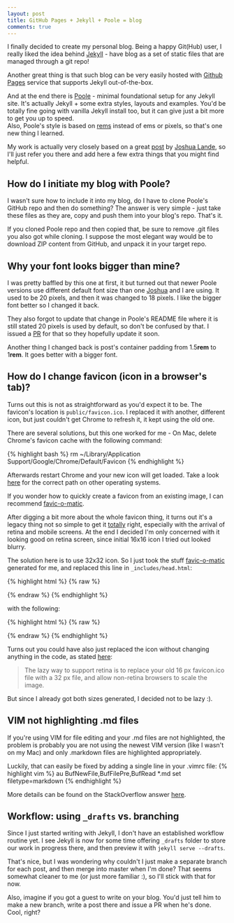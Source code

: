 ```yaml
---
layout: post
title: GitHub Pages + Jekyll + Poole = blog
comments: true
---
```


I finally decided to create my personal blog. Being a happy Git(Hub) user, I really liked the idea behind [Jekyll](http://jekyllrb.com) -
have blog as a set of static files that are managed through a git repo!

Another great thing is that such blog can be very easily hosted with [Github Pages](pages.github.com) service that supports Jekyll out-of-the-box.

And at the end there is [Poole](http://getpoole.com/) - minimal foundational setup for any Jekyll site. It's actually Jekyll + some extra styles,
layouts and examples. You'd be totally fine going with vanilla Jekyll install too, but it can give just a bit more to get you up to speed.  
Also, Poole's style is based on [rems](https://github.com/poole/poole#rems-font-size-and-scaling) instead of ems or pixels, so that's one new thing I learned.

My work is actually very closely based on a great [post](http://joshualande.com/jekyll-github-pages-poole/) by [Joshua Lande](http://joshualande.com), so I'll
just refer you there and add here a few extra things that you might find helpful.

## How do I initiate my blog with Poole?

I wasn't sure how to include it into my blog, do I have to clone Poole's GitHub repo and then do something?
The answer is very simple - just take these files as they are, copy and push them into your blog's repo. That's it.

If you cloned Poole repo and then copied that, be sure to remove .git files you also got while cloning.
I suppose the most elegant way would be to download ZIP content from GitHub, and unpack it in your target repo.

## Why your font looks bigger than mine?

I was pretty baffled by this one at first, it but turned out that newer Poole versions use different default font size than one
[Joshua](http://joshualande) and I are using. It used to be 20 pixels, and then it was changed to 18 pixels.
I like the bigger font better so I changed it back.

They also forgot to update that change in Poole's README file where it is still stated 20 pixels is used by default, so don't be confused by that.
I issued a [PR](https://github.com/poole/poole/pull/106) for that so they hopefully update it soon.

Another thing I changed back is post's container padding from 1.5**rem** to 1**rem**. It goes better with a bigger font.

## How do I change favicon (icon in a browser's tab)?

Turns out this is not as straightforward as you'd expect it to be. The favicon's location is `public/favicon.ico`.
I replaced it with another, different icon, but just couldn't get Chrome to refresh it, it kept using the old one.

There are several solutions, but this one worked for me - On Mac, delete Chrome's favicon cache with the following command:

{% highlight bash %}
rm ~/Library/Application Support/Google/Chrome/Default/Favicon
{% endhighlight %}

Afterwards restart Chrome and your new icon will get loaded.
Take a look [here](http://www.craiglotter.co.za/2013/09/10/how-to-refresh-site-favicons-in-google-chrome/) 
for the correct path on other operating systems.

If you wonder how to quickly create a favicon from an existing image, I can recommend [favic-o-matic](http://www.favicomatic.com/).

After digging a bit more about the whole favicon thing, it turns out it's a legacy thing not so simple to get it 
[totally](https://github.com/audreyr/favicon-cheat-sheet) right, especially with the arrival of retina and mobile screens.
At the end I decided I'm only concerned with it looking good on retina screen, since initial 16x16 icon I tried out looked blurry.

The solution here is to use 32x32 icon. So I just took the stuff [favic-o-matic](http://www.favicomatic.com/) generated for me, and
replaced this line in `_includes/head.html`:

{% highlight html %}
{% raw %}
<link rel="shortcut icon" href="{{ site.baseurl }}/public/favicon.ico">
{% endraw %}
{% endhighlight %}

with the following:

{% highlight html %}
{% raw %}
<link rel="icon" type="image/png" href="{{ site.baseurl }}/public/favicon-32x32.png" sizes="32x32" />
<link rel="icon" type="image/png" href="{{ site.baseurl }}/public/favicon-16x16.png" sizes="16x16" />
{% endraw %}
{% endhighlight %}

Turns out you could have also just replaced the icon without changing anything in the code, as stated [here](http://daringfireball.net/2013/01/retina_favicons):

> The lazy way to support retina is to replace your old 16 px favicon.ico file with a 32 px file, 
> and allow non-retina browsers to scale the image.

But since I already got both sizes generated, I decided not to be lazy :).

## VIM not highlighting .md files 

If you're using VIM for file editing and your .md files are not highlighted, the problem is probably you are not using
the newest VIM version (like I wasn't on my Mac) and only .markdown files are highlighted appropriately.

Luckily, that can easily be fixed by adding a single line in your .vimrc file:
{% highlight vim %}
au BufNewFile,BufFilePre,BufRead \*.md set filetype=markdown
{% endhighlight %}

More details can be found on the StackOverflow answer [here](http://stackoverflow.com/a/14779012/1470871).

## Workflow: using `_drafts` vs. branching

Since I just started writing with Jekyll, I don't have an established workflow routine yet.
I see Jekyll is now for some time offering `_drafts` folder to store our work in progress there, and then preview it
with `jekyll serve --drafts`.

That's nice, but I was wondering why couldn't I just make a separate branch for each post, and then merge into master when I'm done?
That seems somewhat cleaner to me (or just more familiar :), so I'll stick with that for now.

Also, imagine if you got a guest to write on your blog. You'd just tell him to make a new branch, write a post there and issue a PR
when he's done. Cool, right?

